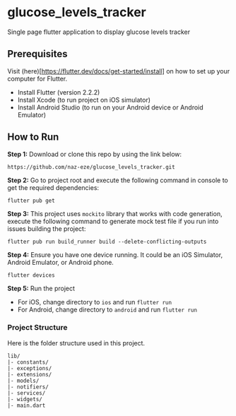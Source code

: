 # glucose_levels_tracker

Single page flutter application to display glucose levels tracker

## Prerequisites
Visit (here)[https://flutter.dev/docs/get-started/install] on how to set up your computer for Flutter.
- Install Flutter (version 2.2.2)
- Install Xcode (to run project on iOS simulator)
- Install Android Studio (to run on your Android device or Android Emulator)


## How to Run

**Step 1:**
Download or clone this repo by using the link below:
```
https://github.com/naz-eze/glucose_levels_tracker.git
```

**Step 2:**
Go to project root and execute the following command in console to get the required dependencies: 
```
flutter pub get 
```

**Step 3:**
This project uses `mockito` library that works with code generation, execute the following command to generate mock test file if you run into issues building the project:
```
flutter pub run build_runner build --delete-conflicting-outputs
```

**Step 4:**
Ensure you have one device running. It could be an iOS Simulator, Android Emulator, or Android phone.
```
flutter devices
```

**Step 5:**
Run the project

- For iOS, change directory to `ios` and run `flutter run`
- For Android, change directory to `android` and run `flutter run`


### Project Structure

Here is the folder structure used in this project.
```
lib/
|- constants/
|- exceptions/
|- extensions/
|- models/
|- notifiers/
|- services/
|- widgets/ 
|- main.dart